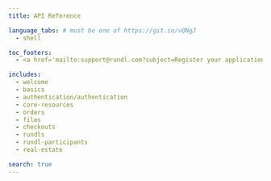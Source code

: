 ```yaml
---
title: API Reference

language_tabs: # must be one of https://git.io/vQNgJ
  - shell

toc_footers:
  - <a href='mailto:support@rundl.com?subject=Register your application'>Register your application</a>

includes:
  - welcome
  - basics
  - authentication/authentication
  - core-resources
  - orders
  - files
  - checkouts
  - rundls
  - rundl-participants
  - real-estate

search: true
---
```



